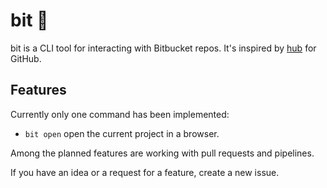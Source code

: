 # bit 👾 

bit is a CLI tool for interacting with Bitbucket repos.
It's inspired by
[hub](https://github.com/github/hub)
for GitHub.

## Features

Currently only one command has been implemented:

* `bit open` open the current project in a browser.

Among the planned features are working with pull
requests and pipelines.

If you have an idea or a request for a feature,
create a new issue.
